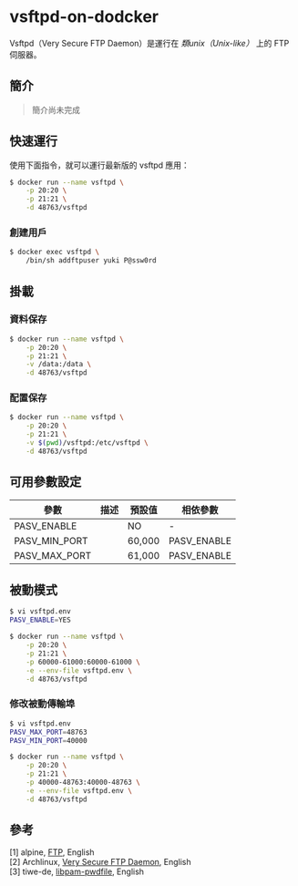 # vsftpd-on-dodcker

Vsftpd（Very Secure FTP Daemon）是運行在 *類unix（Unix-like）* 上的 FTP 伺服器。

## 簡介

> 簡介尚未完成

## 快速運行

使用下面指令，就可以運行最新版的 vsftpd 應用：

```bash
$ docker run --name vsftpd \
    -p 20:20 \
    -p 21:21 \
    -d 48763/vsftpd
```

### 創建用戶

```bash
$ docker exec vsftpd \
    /bin/sh addftpuser yuki P@ssw0rd
```

## 掛載


### 資料保存

```bash
$ docker run --name vsftpd \
    -p 20:20 \
    -p 21:21 \
    -v /data:/data \
    -d 48763/vsftpd
```

### 配置保存


```bash
$ docker run --name vsftpd \
    -p 20:20 \
    -p 21:21 \
    -v $(pwd)/vsftpd:/etc/vsftpd \
    -d 48763/vsftpd
```


## 可用參數設定

| 參數 | 描述 | 預設值 | 相依參數 |
| -- | -- | -- | -- |
| PASV_ENABLE |  | NO | - |
| PASV_MIN_PORT |  | 60,000 | PASV_ENABLE |
| PASV_MAX_PORT |  | 61,000 | PASV_ENABLE |

## 被動模式

```bash
$ vi vsftpd.env
PASV_ENABLE=YES
```

```bash
$ docker run --name vsftpd \
    -p 20:20 \
    -p 21:21 \
    -p 60000-61000:60000-61000 \
    -e --env-file vsftpd.env \
    -d 48763/vsftpd
```

### 修改被動傳輸埠

```bash
$ vi vsftpd.env
PASV_MAX_PORT=48763
PASV_MIN_PORT=40000
```

```bash
$ docker run --name vsftpd \
    -p 20:20 \
    -p 21:21 \
    -p 40000-48763:40000-48763 \
    -e --env-file vsftpd.env \
    -d 48763/vsftpd
```

## 參考

[1] alpine, [FTP](https://wiki.alpinelinux.org/wiki/FTP), English  
[2] Archlinux, [Very Secure FTP Daemon](https://wiki.archlinux.org/index.php/Very_Secure_FTP_Daemon), English  
[3] tiwe-de, [libpam-pwdfile](https://github.com/tiwe-de/libpam-pwdfile), English  

